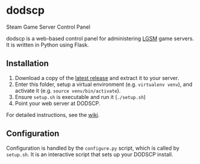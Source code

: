 # dodscp
Steam Game Server Control Panel

dodscp is a web-based control panel for administering [LGSM](http://gameservermanagers.com/) game servers. It is 
written in Python using Flask.

## Installation

1. Download a copy of the [latest release](https://github.com/seancallaway/dodscp/releases/latest) and extract it to your server.
2. Enter this folder, setup a virtual environment (e.g. `virtualenv venv`), and activate it (e.g. `source venv/bin/activate`).
3. Ensure `setup.sh` is executable and run it (`./setup.sh`)
4. Point your web server at DODSCP.

For detailed instructions, see the [wiki](https://github.com/seancallaway/dodscp/wiki/Installation).

## Configuration

Configuration is handled by the `configure.py` script, which is called by `setup.sh`. It is an interactive script that 
sets up your DODSCP install.
